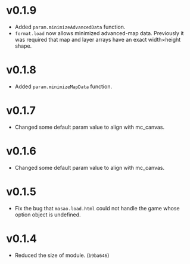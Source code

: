 # v0.1.9
- Added `param.minimizeAdvancedData` function.
- `format.load` now allows minimized advanced-map data. Previously it was required that map and layer arrays have an exact width×height shape.

# v0.1.8
- Added `param.minimizeMapData` function.

# v0.1.7
- Changed some default param value to align with mc_canvas.

# v0.1.6
- Changed some default param value to align with mc_canvas.

# v0.1.5
- Fix the bug that `masao.load.html` could not handle the game whose option object is undefined.

# v0.1.4
- Reduced the size of module. (`b9ba646`)
